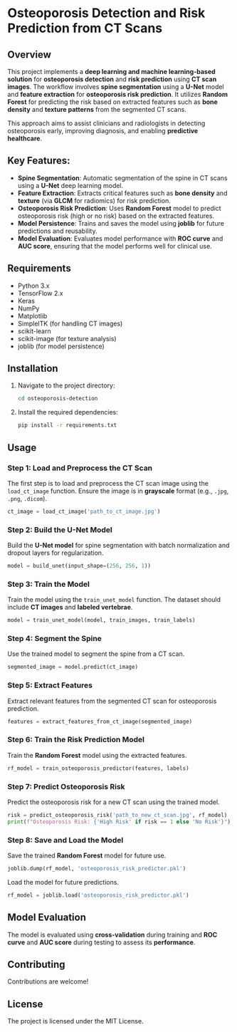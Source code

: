 
# Osteoporosis Detection and Risk Prediction from CT Scans

## Overview
This project implements a **deep learning and machine learning-based solution** for **osteoporosis detection** and **risk prediction** using **CT scan images**. The workflow involves **spine segmentation** using a **U-Net** model and **feature extraction** for **osteoporosis risk prediction**. It utilizes **Random Forest** for predicting the risk based on extracted features such as **bone density** and **texture patterns** from the segmented CT scans.

This approach aims to assist clinicians and radiologists in detecting osteoporosis early, improving diagnosis, and enabling **predictive healthcare**.

## Key Features:
- **Spine Segmentation**: Automatic segmentation of the spine in CT scans using a **U-Net** deep learning model.
- **Feature Extraction**: Extracts critical features such as **bone density** and **texture** (via **GLCM** for radiomics) for risk prediction.
- **Osteoporosis Risk Prediction**: Uses **Random Forest** model to predict osteoporosis risk (high or no risk) based on the extracted features.
- **Model Persistence**: Trains and saves the model using **joblib** for future predictions and reusability.
- **Model Evaluation**: Evaluates model performance with **ROC curve** and **AUC score**, ensuring that the model performs well for clinical use.

## Requirements
- Python 3.x
- TensorFlow 2.x
- Keras
- NumPy
- Matplotlib
- SimpleITK (for handling CT images)
- scikit-learn
- scikit-image (for texture analysis)
- joblib (for model persistence)

## Installation

1. Navigate to the project directory:
   ```bash
   cd osteoporosis-detection
   ```

2. Install the required dependencies:
   ```bash
   pip install -r requirements.txt
   ```

## Usage

### Step 1: Load and Preprocess the CT Scan
The first step is to load and preprocess the CT scan image using the `load_ct_image` function. Ensure the image is in **grayscale** format (e.g., `.jpg`, `.png`, `.dicom`).

```python
ct_image = load_ct_image('path_to_ct_image.jpg')
```

### Step 2: Build the U-Net Model
Build the **U-Net model** for spine segmentation with batch normalization and dropout layers for regularization.

```python
model = build_unet(input_shape=(256, 256, 1))
```

### Step 3: Train the Model
Train the model using the `train_unet_model` function. The dataset should include **CT images** and **labeled vertebrae**.

```python
model = train_unet_model(model, train_images, train_labels)
```

### Step 4: Segment the Spine
Use the trained model to segment the spine from a CT scan.

```python
segmented_image = model.predict(ct_image)
```

### Step 5: Extract Features
Extract relevant features from the segmented CT scan for osteoporosis prediction.

```python
features = extract_features_from_ct_image(segmented_image)
```

### Step 6: Train the Risk Prediction Model
Train the **Random Forest** model using the extracted features.

```python
rf_model = train_osteoporosis_predictor(features, labels)
```

### Step 7: Predict Osteoporosis Risk
Predict the osteoporosis risk for a new CT scan using the trained model.

```python
risk = predict_osteoporosis_risk('path_to_new_ct_scan.jpg', rf_model)
print(f"Osteoporosis Risk: {'High Risk' if risk == 1 else 'No Risk'}")
```

### Step 8: Save and Load the Model
Save the trained **Random Forest** model for future use.

```python
joblib.dump(rf_model, 'osteoporosis_risk_predictor.pkl')
```

Load the model for future predictions.

```python
rf_model = joblib.load('osteoporosis_risk_predictor.pkl')
```

## Model Evaluation
The model is evaluated using **cross-validation** during training and **ROC curve** and **AUC score** during testing to assess its **performance**.

## Contributing
Contributions are welcome! 

## License
The project is licensed under the MIT License. 

